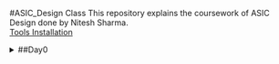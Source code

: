 #ASIC_Design Class
This repository explains the coursework of ASIC Design done by Nitesh Sharma.<br>
[Tools Installation](#day-0)
<details>
  <summary>##Day0</summary>
  
  <details>
    <summary>iverilog Installation</summary>
    Below is the screenshot of iverilog installation:
    <img src ="https://user-images.githubusercontent.com/140998787/257133371-5ee81e29-7172-4958-8619-d11be643f8be.png">
  </details>
</details>
